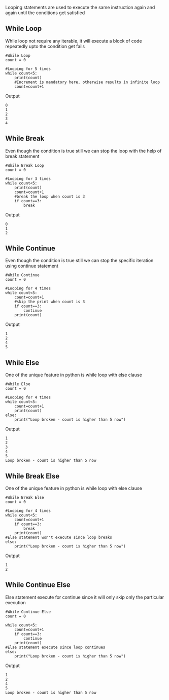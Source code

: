 Looping statements are used to execute the same instruction again and again until the conditions get satisfied

## **While Loop**
While loop not require any iterable, it will execute a block of code repeatedly upto the condition get fails

    #While Loop
    count = 0

    #Looping for 5 times
    while count<5:
        print(count)
        #Increment is mandatory here, otherwise results in infinite loop
        count=count+1

 Output

    0
    1
    2
    3
    4

## **While Break**
Even though the condition is true still we can stop the loop with the help of break statement 

    #While Break Loop
    count = 0

    #Looping for 3 times
    while count<5:
        print(count)
        count=count+1
        #break the loop when count is 3
        if count==3:
            break

 Output

    0
    1
    2

## **While Continue**
Even though the condition is true still we can stop the specific iteration using continue statement 

    #While Continue
    count = 0

    #Looping for 4 times
    while count<5:
        count=count+1
        #skip the print when count is 3
        if count==3:
            continue
        print(count)

 Output

    1
    2
    4
    5

## **While Else**
One of the unique feature in python is while loop with else clause

    #While Else
    count = 0

    #Looping for 4 times
    while count<5:
        count=count+1
        print(count)
    else:
        print("Loop broken - count is higher than 5 now")

 Output

    1
    2
    3
    4
    5
    Loop broken - count is higher than 5 now

## **While Break Else**
One of the unique feature in python is while loop with else clause

    #While Break Else
    count = 0

    #Looping for 4 times
    while count<5:
        count=count+1
        if count==3:
            break
        print(count)
    #Else statement won't execute since loop breaks
    else:
        print("Loop broken - count is higher than 5 now")

 Output

    1
    2

## **While Continue Else**
Else statement execute for continue since it will only skip only the particular execution 

    #While Continue Else
    count = 0

    while count<5:
        count=count+1
        if count==3:
            continue
        print(count)
    #Else statement execute since loop continues
    else:
        print("Loop broken - count is higher than 5 now")

 Output

    1
    2
    4
    5
    Loop broken - count is higher than 5 now

